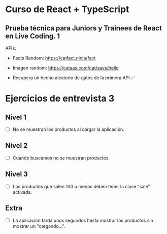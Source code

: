 # Curso de React + TypeScript

## Prueba técnica para Juniors y Trainees de React en Live Coding. 1
APIs:

- Facts Random: https://catfact.ninja/fact

- Imagen random: https://cataas.com/cat/says/hello

- Recupera un hecho aleatorio de gatos de la primera API ✅


# Ejercicios de entrevista 3

## Nivel 1
- [ ] No se muestran los productos al cargar la aplicación.

## Nivel 2
- [ ] Cuando buscamos no se muestran productos.

## Nivel 3
- [ ] Los productos que salen 100 o menos deben tener la clase "sale" activada.

## Extra
- [ ] La aplicación tarda unos segundos hasta mostrar los productos sin mostrar un "cargando...".
